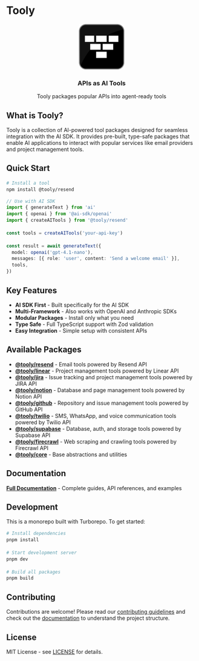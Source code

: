 # Tooly

<div align="center">
  <a href="https://tooly.ctate.dev">
    <img src="tooly-icon.png" alt="Tooly Logo" width="120" height="120">
  </a>
  <h3>APIs as AI Tools</h3>
  <p>Tooly packages popular APIs into agent-ready tools</p>
</div>

## What is Tooly?

Tooly is a collection of AI-powered tool packages designed for seamless integration with the AI SDK. It provides pre-built, type-safe packages that enable AI applications to interact with popular services like email providers and project management tools.

## Quick Start

```bash
# Install a tool
npm install @tooly/resend
```

```ts
// Use with AI SDK
import { generateText } from 'ai'
import { openai } from '@ai-sdk/openai'
import { createAITools } from '@tooly/resend'

const tools = createAITools('your-api-key')

const result = await generateText({
  model: openai('gpt-4.1-nano'),
  messages: [{ role: 'user', content: 'Send a welcome email' }],
  tools,
})
```

## Key Features

- **AI SDK First** - Built specifically for the AI SDK
- **Multi-Framework** - Also works with OpenAI and Anthropic SDKs
- **Modular Packages** - Install only what you need
- **Type Safe** - Full TypeScript support with Zod validation
- **Easy Integration** - Simple setup with consistent APIs

## Available Packages

- **[@tooly/resend](./packages/resend)** - Email tools powered by Resend API
- **[@tooly/linear](./packages/linear)** - Project management tools powered by Linear API
- **[@tooly/jira](./packages/jira)** - Issue tracking and project management tools powered by JIRA API
- **[@tooly/notion](./packages/notion)** - Database and page management tools powered by Notion API
- **[@tooly/github](./packages/github)** - Repository and issue management tools powered by GitHub API
- **[@tooly/twilio](./packages/twilio)** - SMS, WhatsApp, and voice communication tools powered by Twilio API
- **[@tooly/supabase](./packages/supabase)** - Database, auth, and storage tools powered by Supabase API
- **[@tooly/firecrawl](./packages/firecrawl)** - Web scraping and crawling tools powered by Firecrawl API
- **[@tooly/core](./packages/core)** - Base abstractions and utilities

## Documentation

**[Full Documentation](https://tooly.ctate.dev/docs)** - Complete guides, API references, and examples

## Development

This is a monorepo built with Turborepo. To get started:

```bash
# Install dependencies
pnpm install

# Start development server
pnpm dev

# Build all packages
pnpm build
```

## Contributing

Contributions are welcome! Please read our [contributing guidelines](./CONTRIBUTING.md) and check out the [documentation](https://tooly.ctate.dev/docs) to understand the project structure.

## License

MIT License - see [LICENSE](./LICENSE) for details.
